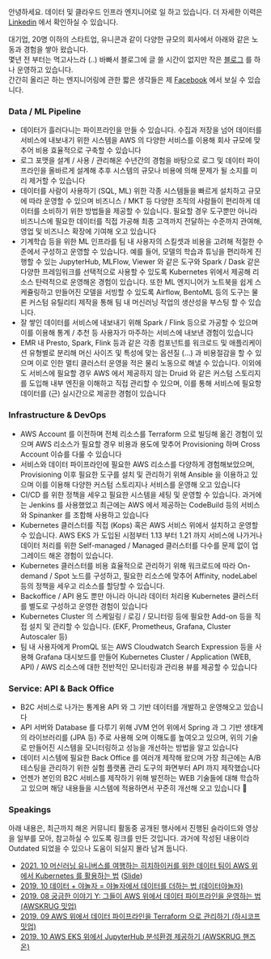 안녕하세요. 데이터 및 클라우드 인프라 엔지니어로 일 하고 있습니다. 더 자세한 이력은 [Linkedin](https://www.linkedin.com/in/1ambda) 에서 확인하실 수 있습니다.

대기업, 20명 이하의 스타트업, 유니콘과 같이 다양한 규모의 회사에서 아래와 같은 노동과 경험을 쌓아 왔습니다.  
몇년 전 부터는 먹고사느라 (..) 바빠서 블로그에 글 쓸 시간이 없지만 작은 [블로그](https://1ambda.blog/) 를 하나 운영하고 있습니다.  
간간히 올리곤 하는 엔지니어링에 관한 짧은 생각들은 제 [Facebook](https://www.facebook.com/1ambda) 에서 보실 수 있습니다.  


### Data / ML Pipeline

- 데이터가 흘러다니는 파이프라인을 만들 수 있습니다. 수집과 저장을 넘어 데이터를 서비스에 내보내기 위한 시스템을 AWS 의 다양한 서비스를 이용해 회사 규모에 맞추어 비용 효율적으로 구축할 수 있습니다
- 로그 포맷을 설계 / 사용 / 관리해온 수년간의 경험을 바탕으로 로그 및 데이터 파이프라인을 올바르게 설계해 추후 시스템의 규모나 비용에 의해 문제가 될 소지를 미리 제거할 수 있습니다
- 데이터를 사람이 사용하기 (SQL, ML) 위한 각종 시스템들을 빠르게 설치하고 규모에 따라 운영할 수 있으며 비즈니스 / MKT 등 다양한 조직의 사람들이 편리하게 데이터를 소비하기 위한 방법들을 제공할 수 있습니다. 필요할 경우 도구뿐만 아니라 비즈니스에 필요한 데이터를 직접 가공해 최종 고객까지 전달하는 수준까지 관여해, 영업 및 비즈니스 확장에 기여해 오고 있습니다
- 기계학습 등을 위한 ML 인프라를 팀 내 사용자의 스킬셋과 비용을 고려해 적절한 수준에서 구성하고 운영할 수 있습니다. 예를 들어, 모델의 학습과 튜닝을 편리하게 진행할 수 있는 JupyterHub, MLFlow, Viewer 와 같은 도구와 Spark / Dask 같은 다양한 프레임워크를 선택적으로 사용할 수 있도록 Kubernetes 위에서 제공해 리소스 탄력적으로 운영해온 경험이 있습니다. 또한 ML 엔지니어가 노트북을 쉽게 스케쥴링하고 만들어진 모델을 서빙할 수 있도록 Airflow, BentoML 등의 도구는 물론 커스텀 유틸리티 제작을 통해 팀 내 머신러닝 작업의 생산성을 부스팅 할 수 있습니다.
- 잘 쌓인 데이터를 서비스에 내보내기 위해 Spark / Flink 등으로 가공할 수 있으며 이를 이용해 통계 / 추천 등 사용자가 마주하는 서비스에 내보낸 경험이 있습니다
- EMR 내 Presto, Spark, Flink 등과 같은 각종 컴포넌트를 워크로드 및 애플리케이션 유형별로 분리해 머신 사이즈 및 특성에 맞는 옵션질 (...) 과 비용절감을 할 수 있으며 이로 인한 멀티 클러스터 운영을 적은 물리 노동으로 해낼 수 있습니다. 이외에도 서비스에 필요할 경우 AWS 에서 제공하지 않는 Druid 와 같은 커스텀 스토리지를 도입해 내부 엔진을 이해하고 직접 관리할 수 있으며, 이를 통해 서비스에 필요항 데이터를 (근) 실시간으로 제공한 경험이 있습니다

### Infrastructure & DevOps

- AWS Account 를 이전하며 전체 리소스를 Terraform 으로 빌딩해 옮긴 경험이 있으며 AWS 리소스가 필요할 경우 비용과 용도에 맞추어 Provisioning 하며 Cross Account 이슈를 다룰 수 있습니다
- 서비스와 데이터 파이프라인에 필요한 AWS 리소스를 다양하게 경험해보았으며, Provisioning 이후 필요한 도구를 설치 및 관리하기 위해 Ansible 을 이용하고 있으며 이를 이용해 다양한 커스텀 스토리지나 서비스를 운영해 오고 있습니다
- CI/CD 를 위한 정책을 세우고 필요한 시스템을 세팅 및 운영할 수 있습니다. 과거에는 Jenkins 를 사용했었고 최근에는 AWS 에서 제공하는 CodeBuild 등의 서비스와 Spinanker 를 조합해 사용하고 있습니다
- Kubernetes 클러스터를 직접 (Kops) 혹은 AWS 서비스 위에서 설치하고 운영할 수 있습니다.  AWS EKS 가 도입된 시점부터 1.13 부터 1.21 까지 서비스에 나가거나 데이터 처리를 위한 Self-managed / Managed 클러스터를 다수를 문제 없이 업그레이드 해온 경험이 있습니다.
- Kubernetes 클러스터를 비용 효율적으로 관리하기 위해 워크로드에 따라 On-demand / Spot 노드를 구성하고, 필요한 리소스에 맞추어 Affinity, nodeLabel 등의 정책을 세우고 리소스를 할당할 수 있습니다.
- Backoffice / API 용도 뿐만 아니라 아니라 데이터 처리용 Kubernetes 클러스터를 별도로 구성하고 운영한 경험이 있습니다
- Kubernetes Cluster 의 스케일링 / 로깅 / 모니터링 등에 필요한 Add-on 등을 직접 설치 및 관리할 수 있습니다. (EKF, Prometheus, Grafana, Cluster Autoscaler 등)
- 팀 내 사용자에게 PromQL  또는 AWS Cloudwatch Search Expression 등을 사용해 Grafana 대시보드를 만들어 Kubernetes Cluster / Application (WEB, API) / AWS 리소스에 대한 전반적인 모니터링과 관리용 뷰를 제공할 수 있습니다


### Service: API & Back Office
- B2C 서비스로 나가는 통계용 API 와 그 기반 데이터를 개발하고 운영해오고 있습니다
- API 서버와 Database 를 다루기 위해 JVM 언어 위에서 Spring 과 그 기반 생태계의 라이브러리를 (JPA 등) 주로 사용해 오며 이해도를 높여오고 있으며, 위의 기술로 만들어진 시스템을 모니터링하고 성능을 개선하는 방법을 알고 있습니다
- 데이터 시스템에 필요한 Back Office 를 여러개 제작해 왔으며 가장 최근에는 A/B 테스팅을 관리하기 위한 실험 플랫폼 관리 도구의 화면부터 API 까지 제작했습니다
- 언젠가 본인의 B2C 서비스를 제작하기 위해 발전하는 WEB 기술들에 대해 학습하고 있으며 해당 내용들을 시스템에 적용하면서 꾸준히 개선해 오고 있습니다 🙂 

### Speakings

아래 내용은, 최근까지 해온 커뮤니티 활동중 공개된 행사에서 진행된 슬라이드와 영상을 일부를 모아, 참고하실 수 있도록 링크를 만든 것입니다. 과거에 작성된 내용이라 Outdated 되었을 수 있으나 도움이 되실지 몰라 남겨 둡니다. 
- [2021. 10 머신러닝 유니버스를 여행하는 히치하이커를 위한 데이터 팀이 AWS 위에서 Kubernetes 를 활용하는 법](https://www.youtube.com/watch?v=7E6oHVQIiug) ([Slide](https://speakerdeck.com/1ambda/machine-learning-on-kubernetes))
- [2019. 10 데이터 + 야놀자 = 야놀자에서 데이터를 더하는 법 (데이터야놀자)](https://docs.google.com/presentation/d/1AqiRVm32zCg59TKDgbs14FaVgNf8kqfXFkCYxAPw8ac/edit?usp=sharing)
- [2019. 08 궁금한 이야기 Y: 그들이 AWS 위에서 데이터 파이프라인을 운영하는 법 (AWSKRUG 밋업)](https://docs.google.com/presentation/d/1_v-f5B67v-hcmEbltLEfjSS5MKKctztdAGZzEHs2DPM/edit?usp=sharing)
- [2019. 09 AWS 위에서 데이터 파이프라인을 Terraform 으로 관리하기 (하시코프 밋업)](https://docs.google.com/presentation/d/1z92_m560ThnAK2W2h-ttp9DShqqHa4VIfmvgcWlXXLY/edit?usp=sharing)
- [2019. 10 AWS EKS 위에서 JupyterHub 분석환경 제공하기 (AWSKRUG 핸즈온)](https://docs.google.com/presentation/d/1oAkYqPFm_whJf2RW2Sf0Xz3jHUjtMc8vLH6ewkAu2js/edit?usp=sharing)

